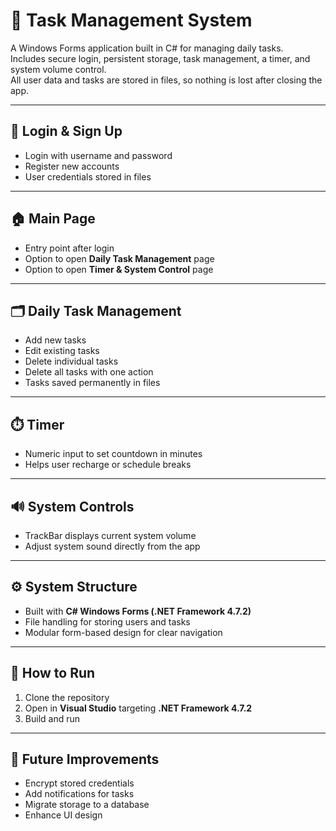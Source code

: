 # 📝 Task Management System

A Windows Forms application built in C# for managing daily tasks.  
Includes secure login, persistent storage, task management, a timer, and system volume control.  
All user data and tasks are stored in files, so nothing is lost after closing the app.  

---

## 🔑 Login & Sign Up

- Login with username and password  
- Register new accounts  
- User credentials stored in files  

---

## 🏠 Main Page

- Entry point after login  
- Option to open **Daily Task Management** page  
- Option to open **Timer & System Control** page  

---

## 🗂️ Daily Task Management

- Add new tasks  
- Edit existing tasks  
- Delete individual tasks  
- Delete all tasks with one action  
- Tasks saved permanently in files  

---

## ⏱️ Timer

- Numeric input to set countdown in minutes  
- Helps user recharge or schedule breaks  

---

## 🔊 System Controls

- TrackBar displays current system volume  
- Adjust system sound directly from the app  

---

## ⚙️ System Structure

- Built with **C# Windows Forms (.NET Framework 4.7.2)**  
- File handling for storing users and tasks  
- Modular form-based design for clear navigation  

---

## 🚀 How to Run

1. Clone the repository  
2. Open in **Visual Studio** targeting **.NET Framework 4.7.2**  
3. Build and run  

---

## 📌 Future Improvements

- Encrypt stored credentials  
- Add notifications for tasks  
- Migrate storage to a database  
- Enhance UI design  
